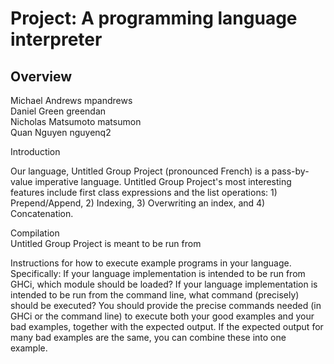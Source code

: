 # Project: A programming language interpreter
## Overview
Michael Andrews mpandrews  
Daniel Green greendan  
Nicholas Matsumoto matsumon  
Quan Nguyen nguyenq2  
  
Introduction  
  
Our language, Untitled Group Project (pronounced French) is a pass-by-value imperative language. Untitled Group Project's most interesting features include first class expressions and the list operations: 1) Prepend/Append, 2) Indexing, 3) Overwriting an index, and 4) Concatenation.  
  
Compilation  
Untitled Group Project is meant to be run from 

Instructions for how to execute example programs in your language. Specifically:
If your language implementation is intended to be run from GHCi, which module should be loaded?
If your language implementation is intended to be run from the command line, what command (precisely) should be executed?
You should provide the precise commands needed (in GHCi or the command line) to execute both your good examples and your bad examples, together with the expected output. If the expected output for many bad examples are the same, you can combine these into one example.

